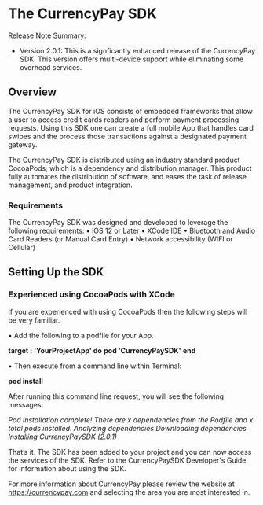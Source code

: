 # The CurrencyPay SDK
Release Note Summary:
- Version 2.0.1: This is a signficantly enhanced release of the CurrencyPay SDK.  This version offers multi-device support while eliminating some overhead services.

## Overview

The CurrencyPay SDK for iOS consists of embedded frameworks that allow a user to access credit cards readers and perform payment processing requests.  Using this SDK one can create a full mobile App that handles card swipes and the process those transactions against a designated payment gateway. 

The CurrencyPay SDK is distributed using an industry standard product CocoaPods, which is a dependency and distribution manager.  This product fully automates the distribution of software, and eases the task of release management, and product integration.
### Requirements

The CurrencyPay SDK was designed and developed to leverage the following requirements:
•  iOS 12 or Later
•  XCode IDE
•  Bluetooth and Audio Card Readers (or Manual Card Entry)
•  Network accessibility (WIFI or Cellular)

## Setting Up the SDK
### Experienced using CocoaPods with XCode                   
If you are experienced with using CocoaPods then the following steps will be very familiar.

•  Add the following to a podfile for your App.

**target :  'YourProjectApp' do**
**pod 'CurrencyPaySDK'**
**end**

•  Then execute from a command line within Terminal:

**pod install**

After running this command line request, you will see the following messages:

*Pod installation complete! There are x dependencies from the Podfile and x total pods installed.
Analyzing dependencies
Downloading dependencies
Installing CurrencyPaySDK (2.0.1)*

That’s it.  The SDK has been added to your project and you can now access the services of the SDK.  Refer to the CurrencyPaySDK Developer's Guide for information about using the SDK.

For more information about CurrencyPay please review the website at https://currencypay.com and selecting the area you are most interested in.
